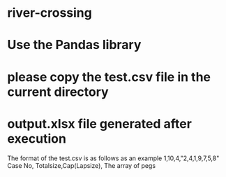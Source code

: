 # river-crossing
# Use the Pandas library
# please copy the test.csv file in the current directory 
# output.xlsx file generated after execution
The  format of the test.csv is as follows as an example
1,10,4,"2,4,1,9,7,5,8"
Case No, Totalsize,Cap(Lapsize), The array of pegs
